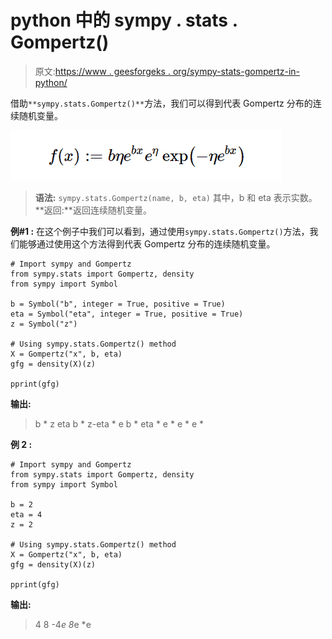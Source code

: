 # python 中的 sympy . stats . Gompertz()

> 原文:[https://www . geesforgeks . org/sympy-stats-gompertz-in-python/](https://www.geeksforgeeks.org/sympy-stats-gompertz-in-python/)

借助`**sympy.stats.Gompertz()**`方法，我们可以得到代表 Gompertz 分布的连续随机变量。

![](img/b594b21cacc00ee0b9ffda37814cd133.png)

> **语法:** `sympy.stats.Gompertz(name, b, eta)`
> 其中，b 和 eta 表示实数。
> **返回:**返回连续随机变量。

**例#1 :**
在这个例子中我们可以看到，通过使用`sympy.stats.Gompertz()`方法，我们能够通过使用这个方法得到代表 Gompertz 分布的连续随机变量。

```
# Import sympy and Gompertz
from sympy.stats import Gompertz, density
from sympy import Symbol

b = Symbol("b", integer = True, positive = True)
eta = Symbol("eta", integer = True, positive = True)
z = Symbol("z")

# Using sympy.stats.Gompertz() method
X = Gompertz("x", b, eta)
gfg = density(X)(z)

pprint(gfg)
```

**输出:**

> b * z
> eta b * z-eta * e
> b * eta * e * e * e *

**例 2 :**

```
# Import sympy and Gompertz
from sympy.stats import Gompertz, density
from sympy import Symbol

b = 2
eta = 4
z = 2

# Using sympy.stats.Gompertz() method
X = Gompertz("x", b, eta)
gfg = density(X)(z)

pprint(gfg)
```

**输出:**

> 4
> 8 -4*e
> 8*e *e